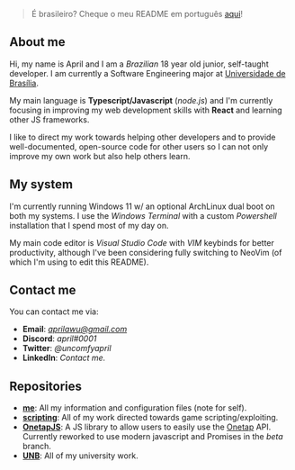 > É brasileiro? Cheque o meu README em português [aqui](README.pt-br.md)!

## About me

Hi, my name is April and I am a _Brazilian_ 18 year old junior, self-taught developer. I am currently a Software Engineering major at [Universidade de Brasília](https://www.unb.br).

My main language is **Typescript/Javascript** (_node.js_) and I'm currently focusing in improving my web development skills with **React** and learning other JS frameworks.

I like to direct my work towards helping other developers and to provide well-documented, open-source code for other users so I can not only improve my own work but also help others learn.

## My system

I'm currently running Windows 11 w/ an optional ArchLinux dual boot on both my systems. I use the _Windows Terminal_ with a custom _Powershell_ installation that I spend most of my day on.

My main code editor is _Visual Studio Code_ with _VIM_ keybinds for better productivity, although I've been considering fully switching to NeoVim (of which I'm using to edit this README).

## Contact me

You can contact me via:

- **Email**: *aprilawu@gmail.com*
- **Discord**: _april#0001_
- **Twitter**: _@uncomfyapril_
- **LinkedIn**: _Contact me._

## Repositories

- **[me](https://github.com/aprxl/aprxl)**: All my information and configuration files (note for self).
- **[scripting](https://github.com/aprxl/scripting)**: All of my work directed towards game scripting/exploiting.
- **[OnetapJS](https://github.com/aprxl/OnetapJS)**: A JS library to allow users to easily use the [Onetap](https://www.onetap.com) API. Currently reworked to use modern javascript and Promises in the _beta_ branch.
- **[UNB](https://github.com/aprxl/UNB)**: All of my university work.
